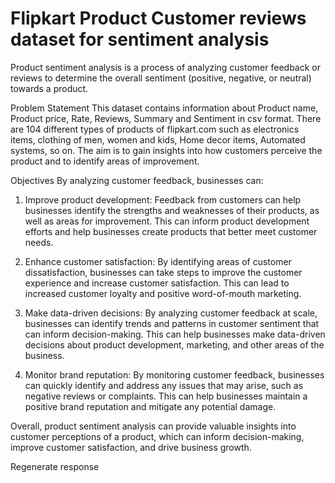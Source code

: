 # Flipkart Product Customer reviews dataset for sentiment analysis
Product sentiment analysis is a process of analyzing customer feedback or reviews to determine the overall sentiment (positive, negative, or neutral) towards a product. 

Problem Statement
This dataset contains information about Product name, Product price, Rate, Reviews, Summary and Sentiment in csv format. There are 104 different types of products of flipkart.com such as electronics items, clothing of men, women and kids, Home decor items, Automated systems, so on. The aim is to gain insights into how customers perceive the product and to identify areas of improvement.

Objectives
By analyzing customer feedback, businesses can:

1.  Improve product development: Feedback from customers can help businesses identify the strengths and weaknesses of their products, as well as areas for improvement. This can inform product development efforts and help businesses create products that better meet customer needs.

2. Enhance customer satisfaction: By identifying areas of customer dissatisfaction, businesses can take steps to improve the customer experience and increase customer satisfaction. This can lead to increased customer loyalty and positive word-of-mouth marketing.

3. Make data-driven decisions: By analyzing customer feedback at scale, businesses can identify trends and patterns in customer sentiment that can inform decision-making. This can help businesses make data-driven decisions about product development, marketing, and other areas of the business.

4. Monitor brand reputation: By monitoring customer feedback, businesses can quickly identify and address any issues that may arise, such as negative reviews or complaints. This can help businesses maintain a positive brand reputation and mitigate any potential damage.

Overall, product sentiment analysis can provide valuable insights into customer perceptions of a product, which can inform decision-making, improve customer satisfaction, and drive business growth.






Regenerate response

